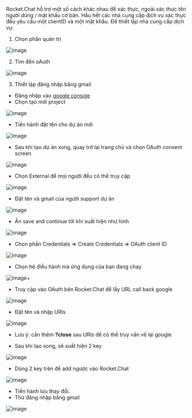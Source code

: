Rocket.Chat hỗ trợ một số cách khác nhau để xác thực, ngoài xác thực tên người dùng / mật khẩu cơ bản. Hầu hết các nhà cung cấp dịch vụ xác thực đều yêu cầu một clientID và một mật khẩu.
Để thiết lập nhà cung cấp dịch vụ:
1. Chọn phần quản trị

![image](https://user-images.githubusercontent.com/59860781/138020141-e5bb9705-d266-4b65-a54f-a1264c085fe4.png)

2. Tìm đến oAuth

![image](https://user-images.githubusercontent.com/59860781/138020297-cde83115-8880-43d7-b68e-e87759235b72.png)

3. Thiết lập đăng nhập bằng gmail
- Đăng nhập vào [google console](https://console.cloud.google.com/apis/dashboard)
- Chọn tạo mới project

![image](https://user-images.githubusercontent.com/59860781/138020882-f4e90819-b017-476d-8385-1be0d51ac1d4.png)

- Tiến hành đặt tên cho dự án mới

![image](https://user-images.githubusercontent.com/59860781/138020965-57c01a61-4172-4d82-a21e-deb8be58b2d5.png)

- Sau khi tạo dự án xong, quay trở lại trang chủ và chọn OAuth consent screen

![image](https://user-images.githubusercontent.com/59860781/138021134-bd1c7b10-5d47-431f-8622-f46d2361e405.png)

- Chọn External để mọi người đều có thể truy cập

![image](https://user-images.githubusercontent.com/59860781/138021182-6db8f0f7-352b-4637-a6a3-3a434f816611.png)

- Đặt tên và gmail của người support dự án

![image](https://user-images.githubusercontent.com/59860781/138021326-379dce28-9eee-4328-a8b6-cd7f5637dc3f.png)

- Ấn save and continue tới khi xuất hiện như hình

![image](https://user-images.githubusercontent.com/59860781/138021791-6090799c-350e-4389-a9fe-f18add876933.png)

- Chọn phần Credentials => Create Credentials => OAuth client ID

![image](https://user-images.githubusercontent.com/59860781/138021881-cec12489-dc94-4cd4-a20a-0eeb40867201.png)

- Chọn hệ điều hành mà ứng dụng của bạn đang chạy

![image](https://user-images.githubusercontent.com/59860781/138021980-1dd970bf-9f42-4c4b-bacf-26d2007326b4.png)+

- Truy cập vào OAuth bên Rocket.Chat để lấy URL call back google

![image](https://user-images.githubusercontent.com/59860781/138022133-12a327c1-fe2b-49d4-8a02-a604882ec468.png)

- Đặt tên và nhập URIs

![image](https://user-images.githubusercontent.com/59860781/138022199-40850eee-c032-4c1a-aa28-4125df670640.png)

-    Lưu ý: cần thêm **?close** sau URIs để có thể truy vấn về lại google

- Sau khi tạo xong, sẽ xuất hiện 2 key

![image](https://user-images.githubusercontent.com/59860781/138022538-4f52cb91-5c12-4039-9809-2e6182e5e01c.png)

- Dùng 2 key trên để add ngược vào Rocket.Chat

![image](https://user-images.githubusercontent.com/59860781/138022586-92c5bbf6-50eb-4e31-9719-3adc59ff2216.png)

- Tiến hành lưu thay đổi.
- Thử đăng nhập bằng gmail

![image](https://user-images.githubusercontent.com/59860781/138022681-cc25a6aa-cc82-470c-82e5-886778a26595.png)


